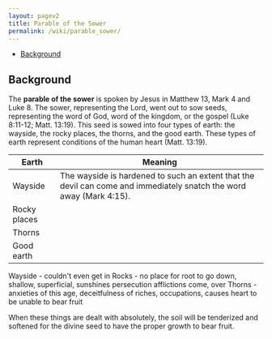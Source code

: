 ```yaml
---
layout: pagev2
title: Parable of the Sower
permalink: /wiki/parable_sower/
---
```

- [Background](#background)

## Background

The **parable of the sower** is spoken by Jesus in Matthew 13, Mark 4 and Luke 8. The sower, representing the Lord, went out to sow seeds, representing the word of God, word of the kingdom, or the gospel (Luke 8:11-12; Matt. 13:19). This seed is sowed into four types of earth: the wayside, the rocky places, the thorns, and the good earth. These types of earth represent conditions of the human heart (Matt. 13:19).

| Earth | Meaning |
| --- | --- |
| Wayside | The wayside is hardened to such an extent that the devil can come and immediately snatch the word away (Mark 4:15). |
| Rocky places |  |
| Thorns |  |
| Good earth |  |

Wayside - couldn't even get in
Rocks - no place for root to go down, shallow, superficial, sunshines persecution afflictions come, over
Thorns - anxieties of this age, deceitfulness of riches, occupations, causes heart to be unable to bear fruit

When these things are dealt with absolutely, the soil will be tenderized and softened for the divine seed to have the proper growth to bear fruit.